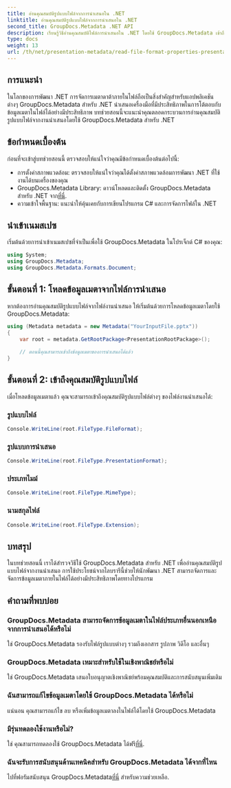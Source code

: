 ```yaml
---
title: อ่านคุณสมบัติรูปแบบไฟล์จากการนำเสนอใน .NET
linktitle: อ่านคุณสมบัติรูปแบบไฟล์จากการนำเสนอใน .NET
second_title: GroupDocs.Metadata .NET API
description: เรียนรู้วิธีอ่านคุณสมบัติไฟล์การนำเสนอใน .NET โดยใช้ GroupDocs.Metadata เข้าถึงรายละเอียดรูปแบบไฟล์โดยทางโปรแกรม
type: docs
weight: 13
url: /th/net/presentation-metadata/read-file-format-properties-presentations/
---
```

## การแนะนำ
ในโลกของการพัฒนา .NET การจัดการเมตาดาต้าภายในไฟล์ถือเป็นสิ่งสำคัญสำหรับแอปพลิเคชันต่างๆ GroupDocs.Metadata สำหรับ .NET นำเสนอเครื่องมือที่มีประสิทธิภาพในการโต้ตอบกับข้อมูลเมตาในไฟล์ได้อย่างมีประสิทธิภาพ บทช่วยสอนนี้จะแนะนำคุณตลอดกระบวนการอ่านคุณสมบัติรูปแบบไฟล์จากงานนำเสนอโดยใช้ GroupDocs.Metadata สำหรับ .NET
## ข้อกำหนดเบื้องต้น
ก่อนที่จะเข้าสู่บทช่วยสอนนี้ ตรวจสอบให้แน่ใจว่าคุณมีข้อกำหนดเบื้องต้นต่อไปนี้:
- การตั้งค่าสภาพแวดล้อม: ตรวจสอบให้แน่ใจว่าคุณได้ตั้งค่าสภาพแวดล้อมการพัฒนา .NET ที่ใช้งานได้บนเครื่องของคุณ
-  GroupDocs.Metadata Library: ดาวน์โหลดและติดตั้ง GroupDocs.Metadata สำหรับ .NET จาก[ที่นี่](https://releases.groupdocs.com/metadata/net/).
- ความเข้าใจพื้นฐาน: แนะนำให้คุ้นเคยกับการเขียนโปรแกรม C# และการจัดการไฟล์ใน .NET

## นำเข้าเนมสเปซ
เริ่มต้นด้วยการนำเข้าเนมสเปซที่จำเป็นเพื่อใช้ GroupDocs.Metadata ในโปรเจ็กต์ C# ของคุณ:
```csharp
using System;
using GroupDocs.Metadata;
using GroupDocs.Metadata.Formats.Document;
```
## ขั้นตอนที่ 1: โหลดข้อมูลเมตาจากไฟล์การนำเสนอ
หากต้องการอ่านคุณสมบัติรูปแบบไฟล์จากไฟล์งานนำเสนอ ให้เริ่มต้นด้วยการโหลดข้อมูลเมตาโดยใช้ GroupDocs.Metadata:
```csharp
using (Metadata metadata = new Metadata("YourInputFile.pptx"))
{
    var root = metadata.GetRootPackage<PresentationRootPackage>();
    
    // ตอนนี้คุณสามารถเข้าถึงข้อมูลเมตาของการนำเสนอได้แล้ว
}
```
## ขั้นตอนที่ 2: เข้าถึงคุณสมบัติรูปแบบไฟล์
เมื่อโหลดข้อมูลเมตาแล้ว คุณจะสามารถเข้าถึงคุณสมบัติรูปแบบไฟล์ต่างๆ ของไฟล์งานนำเสนอได้:
### รูปแบบไฟล์
```csharp
Console.WriteLine(root.FileType.FileFormat);
```
### รูปแบบการนำเสนอ
```csharp
Console.WriteLine(root.FileType.PresentationFormat);
```
### ประเภทไมม์
```csharp
Console.WriteLine(root.FileType.MimeType);
```
### นามสกุลไฟล์
```csharp
Console.WriteLine(root.FileType.Extension);
```

## บทสรุป
ในบทช่วยสอนนี้ เราได้สำรวจวิธีใช้ GroupDocs.Metadata สำหรับ .NET เพื่ออ่านคุณสมบัติรูปแบบไฟล์จากงานนำเสนอ การใช้ประโยชน์จากไลบรารีนี้ช่วยให้นักพัฒนา .NET สามารถจัดการและจัดการข้อมูลเมตาภายในไฟล์ได้อย่างมีประสิทธิภาพโดยทางโปรแกรม

## คำถามที่พบบ่อย
### GroupDocs.Metadata สามารถจัดการข้อมูลเมตาในไฟล์ประเภทอื่นนอกเหนือจากการนำเสนอได้หรือไม่
ใช่ GroupDocs.Metadata รองรับไฟล์รูปแบบต่างๆ รวมถึงเอกสาร รูปภาพ วิดีโอ และอื่นๆ
### GroupDocs.Metadata เหมาะสำหรับใช้ในเชิงพาณิชย์หรือไม่
ใช่ GroupDocs.Metadata เสนอใบอนุญาตเชิงพาณิชย์พร้อมคุณสมบัติและการสนับสนุนเพิ่มเติม
### ฉันสามารถแก้ไขข้อมูลเมตาโดยใช้ GroupDocs.Metadata ได้หรือไม่
แน่นอน คุณสามารถแก้ไข ลบ หรือเพิ่มข้อมูลเมตาลงในไฟล์ได้โดยใช้ GroupDocs.Metadata
### มีรุ่นทดลองใช้งานหรือไม่?
 ใช่ คุณสามารถทดลองใช้ GroupDocs.Metadata ได้ฟรี[ที่นี่](https://releases.groupdocs.com/).
### ฉันจะรับการสนับสนุนด้านเทคนิคสำหรับ GroupDocs.Metadata ได้จากที่ไหน
 ไปที่ฟอรัมสนับสนุน GroupDocs.Metadata[ที่นี่](https://forum.groupdocs.com/c/metadata/14) สำหรับความช่วยเหลือ.